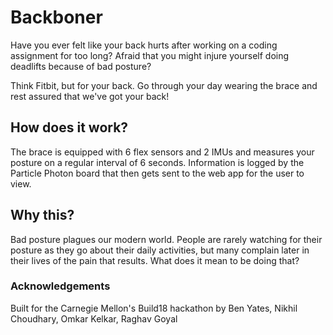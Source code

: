 
# Backboner

Have you ever felt like your back hurts after working on a coding assignment for too long? Afraid that you might injure yourself doing deadlifts because of bad posture? 

Think Fitbit, but for your back. Go through your day wearing the brace and rest assured that we've got your back!

## How does it work?
The brace is equipped with 6 flex sensors and 2 IMUs and measures your posture on a regular interval of 6 seconds. Information is logged by the Particle Photon board that then gets sent to the web app for the user to view.

## Why this?
Bad posture plagues our modern world. People are rarely watching for their posture as they go about their daily activities, but many complain later in their lives of the pain that results. What does it mean to be doing that?

### Acknowledgements
Built for the Carnegie Mellon's Build18 hackathon by Ben Yates, Nikhil Choudhary, Omkar Kelkar, Raghav Goyal